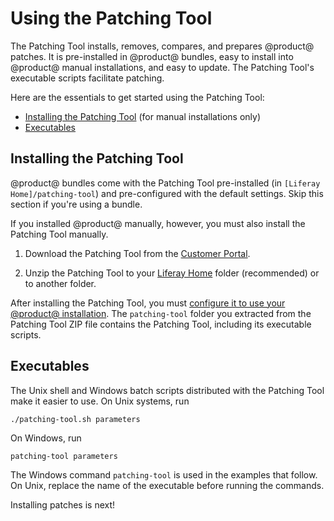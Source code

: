 # Using the Patching Tool [](id=patching-tool)

The Patching Tool installs, removes, compares, and prepares @product@ patches.
It is pre-installed in @product@ bundles, easy to install into @product@ manual
installations, and easy to update. The Patching Tool's executable scripts
facilitate patching. 

Here are the essentials to get started using the Patching Tool:

- [Installing the Patching Tool](#installing-the-patching-tool) (for manual installations only)
- [Executables](#executables)

## Installing the Patching Tool [](id=installing-the-patching-tool)

@product@ bundles come with the Patching Tool pre-installed (in `[Liferay
Home]/patching-tool`) and pre-configured with the default settings. Skip this
section if you're using a bundle. 

If you installed @product@ manually, however, you must also install the Patching
Tool manually. 

1.  Download the Patching Tool from the
    [Customer Portal](https://web.liferay.com/group/customer/dxp/downloads/7-1).

2.  Unzip the Patching Tool to your
    [Liferay Home](/discover/deployment/-/knowledge_base/7-1/installing-liferay-portal#liferay-home)
    folder (recommended) or to another folder. 

After installing the Patching Tool, you must
[configure it to use your @product@ installation](/discover/deployment/-/knowledge_base/7-1/configuring-the-patching-tool).
The `patching-tool` folder you extracted from the Patching Tool ZIP file
contains the Patching Tool, including its executable scripts. 

## Executables [](id=executables)

The Unix shell and Windows batch scripts distributed with the Patching Tool make
it easier to use. On Unix systems, run

    ./patching-tool.sh parameters

On Windows, run

    patching-tool parameters

The Windows command `patching-tool` is used in the examples that follow. On
Unix, replace the name of the executable before running the commands. 

Installing patches is next! 
